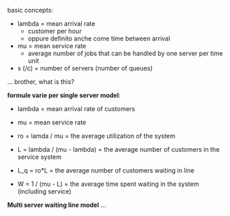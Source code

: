 basic concepts:
- lambda = mean arrival rate
    - customer per hour
    - oppure definito anche come time between arrival
- mu     = mean service rate
    - average number of jobs that can be handled by one server per time unit
- s (/c) = number of servers (number of queues)


... brother, what is this?







**formule varie per single server model**:

- lambda = mean arrival rate of customers
- mu     = mean service rate

- ro     = lamda / mu               = the average utilization of the system
- L      = lambda / (mu - lambda)   = the average number of customers in the service system
- L_q    = ro*L                     = the average number of customers waiting in line
- W      = 1 / (mu - L)             = the average time spent waiting in the system (including service)





**Multi server waiting line model**
...




